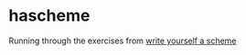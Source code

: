 hascheme
========

Running through the exercises from [write yourself a scheme][1]


[1]: http://en.wikibooks.org/wiki/Write_Yourself_a_Scheme_in_48_Hours

